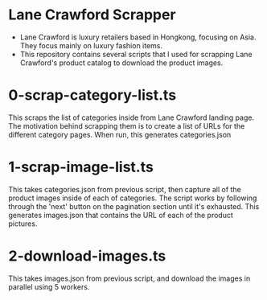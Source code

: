 # Lane Crawford Scrapper

- Lane Crawford is luxury retailers based in Hongkong, focusing on Asia.
 They focus mainly on luxury fashion items.
- This repository contains several scripts that I used for scrapping Lane Crawford's
 product catalog to download the product images.
 
 # 0-scrap-category-list.ts
 
 This scraps the list of categories inside from Lane Crawford landing page.
 The motivation behind scrapping them is to create a list of URLs for the
 different category pages. When run, this generates categories.json
 
 # 1-scrap-image-list.ts
 
 This takes categories.json from previous script, then capture all of the
 product images inside of each of categories. The script works by following
 through the 'next' button on the pagination section until it's exhausted.
 This generates images.json that contains the URL of each of the product pictures.
 
 
 # 2-download-images.ts
 
 This takes images.json from previous script, and download the images in parallel
 using 5 workers.

 

